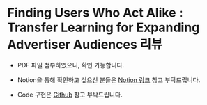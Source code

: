 # Finding Users Who Act Alike : Transfer Learning for Expanding Advertiser Audiences 리뷰

- PDF 파일 첨부하였으니, 확인 가능합니다.
- Notion을 통해 확인하고 싶으신 분들은 [Notion 링크](https://roasted-rake-be8.notion.site/Finding-Users-Who-Act-Alike-Transfer-Learning-for-Expanding-Advertiser-Audiences-1dc818aea60f80c0a738e856a4b1dfb2?pvs=4) 참고 부탁드립니다.

- Code 구현은 [Github](https://github.com/shjang2020/Recommendation/tree/master/Practice/Transfer%20Learning%20for%20Expanding%20Advertiser%20Audiences) 참고 부탁드립니다.
